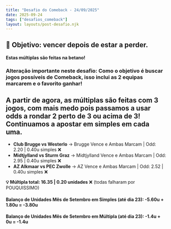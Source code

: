 ```yaml
---
title: "Desafio do Comeback - 24/09/2025"
date: 2025-09-24
tags: ["desafios_comeback"]
layout: layouts/post-desafio.njk
---
```


## 🎯 Objetivo: vencer depois de estar a perder.

#### Estas múltiplas são feitas na betano!
### Alteração importante neste desafio: Como o objetivo é buscar jogos possíveis de Comeback, isso inclui as 2 equipas marcarem e o favorito ganhar!
## A partir de agora, as múltiplas são feitas com 3 jogos, com mais medo pois passamos a usar odds a rondar 2 perto de 3 ou acima de 3! Continuamos a apostar em simples em cada uma.

- **Club Brugge vs Westerlo** → Brugge Vence e Ambas Marcam | Odd: 2.20 | 0.40u simples ❌
- **Midtjylland vs Sturm Graz** → Midtjylland Vence e Ambas Marcam | Odd: 2.95 | 0.40u simples ❌
- **AZ Alkmaar vs PEC Zwolle** → AZ Vence e Ambas Marcam | Odd: 2.52 | 0.40u simples ❌

**💡 Múltipla total: 16.35 | 0.20 unidades** ❌ (todas falharam por POUQUISSIMO)

#### Balanço de Unidades Mês de Setembro em Simples (até dia 23): -5.60u + 1.80u = -3.80u
#### Balanço de Unidades Mês de Setembro em Múltipla (até dia 23): -1.4u + 0u = -1.4u
